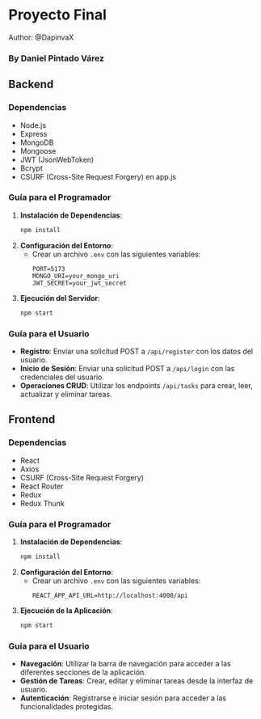 # Proyecto Final

Author: @DapinvaX
### By Daniel Pintado Várez

## Backend

### Dependencias
- Node.js
- Express
- MongoDB
- Mongoose
- JWT (JsonWebToken)
- Bcrypt
- CSURF (Cross-Site Request Forgery) en app.js

### Guía para el Programador
1. **Instalación de Dependencias**:
    ```bash
    npm install
    ```
2. **Configuración del Entorno**:
    - Crear un archivo `.env` con las siguientes variables:
        ```
        PORT=5173
        MONGO_URI=your_mongo_uri
        JWT_SECRET=your_jwt_secret
        ```
3. **Ejecución del Servidor**:
    ```bash
    npm start
    ```

### Guía para el Usuario
- **Registro**: Enviar una solicitud POST a `/api/register` con los datos del usuario.
- **Inicio de Sesión**: Enviar una solicitud POST a `/api/login` con las credenciales del usuario.
- **Operaciones CRUD**: Utilizar los endpoints `/api/tasks` para crear, leer, actualizar y eliminar tareas.

## Frontend

### Dependencias
- React
- Axios
- CSURF (Cross-Site Request Forgery)
- React Router
- Redux
- Redux Thunk

### Guía para el Programador
1. **Instalación de Dependencias**:
    ```bash
    npm install
    ```
2. **Configuración del Entorno**:
    - Crear un archivo `.env` con las siguientes variables:
        ```
        REACT_APP_API_URL=http://localhost:4000/api
        ```
3. **Ejecución de la Aplicación**:
    ```bash
    npm start
    ```

### Guía para el Usuario
- **Navegación**: Utilizar la barra de navegación para acceder a las diferentes secciones de la aplicación.
- **Gestión de Tareas**: Crear, editar y eliminar tareas desde la interfaz de usuario.
- **Autenticación**: Registrarse e iniciar sesión para acceder a las funcionalidades protegidas.



